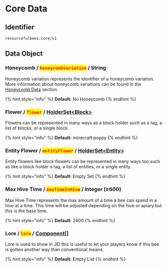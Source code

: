 # Core Data

## Identifier

```
resourcefulbees:core/v1
```

## Data Object

### Honeycomb / <mark style="color:red;">`honeycombVariation`</mark> / String

Honeycomb variation represents the identifier of a honeycomb variation. More information about honeycomb variations can be found in the [Honeycomb Data](https://app.gitbook.com/o/GQdOlzzIqftgC5xMgxnG/s/S5sbJi5FdsoHIzK2cvL5/) section.

{% hint style="info" %}
**Default:** No Honeycomb
{% endhint %}

### Flower / <mark style="color:red;">`flower`</mark> / [HolderSet\<Block>](https://app.gitbook.com/s/uHMOruowjctiLyjG3esg/)

Flowers can be represented in many ways as a block holder such as a tag, a list of blocks, or a single block.

{% hint style="info" %}
**Default:** minecraft:poppy
{% endhint %}

### Entity Flower / <mark style="color:red;">`entityFlower`</mark> / [HolderSet\<Entity>](https://app.gitbook.com/s/uHMOruowjctiLyjG3esg/)

Entity flowers like block flowers can be represented in many ways too such as like a block holder a tag, a list of entities, or a single entity.

{% hint style="info" %}
**Default:** Empty Set
{% endhint %}

### Max Hive Time / <mark style="color:red;">`maxTimeInHive`</mark> / Integer (≥600)

Max Hive Time represents the max amount of a time a bee can spend in a hive at a time. This time will be adjusted depending on the hive or apiary but this is the base time.

{% hint style="info" %}
**Default:** 2400
{% endhint %}

### Lore / <mark style="color:red;">`lore`</mark> / [Component](https://minecraft.fandom.com/wiki/Raw\_JSON\_text\_format)\[]

Lore is used to show in JEI this is useful to let your players know if this bee is gotten another way than conventional means.

{% hint style="info" %}
**Default:** Empty List
{% endhint %}
